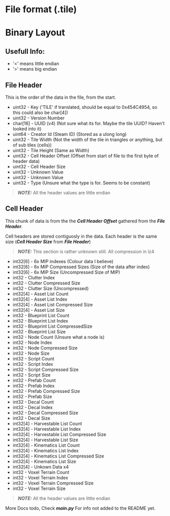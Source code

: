 # File format (.tile)

# Binary Layout

## Usefull Info:
- '<' means little endian
- '>' means big endian


## File Header
This is the order of the data in the file, from the start.

- uint32    - Key ('TILE' if translated, should be equal to 0x454C4954, so this could also be char[4])
- uint32    - Version Number
- char[16]  - UUID (v4) (Not sure what its for. Maybe the tile UUID? Haven't looked into it)
- uint64    - Creator Id (Steam ID) (Stored as a ulong long)
- uint32    - Tile Width (Not the width of the tile in triangles or anything, but of sub tiles (cells))
- uint32    - Tile Height (Same as Width)
- uint32    - Cell Header Offset (Offset from start of file to the first byte of header data)
- uint32    - Cell Header Size
- uint32    - Unknown Value
- uint32    - Unknown Value
- uint32    - Type (Unsure what the type is for. Seems to be constant)

> **_NOTE:_** All the header values are little endian


## Cell Header
This chunk of data is from the the **_Cell Header Offset_** gathered from the **_File Header_**.

Cell headers are stored contiguosly in the data. Each header is the same size (**_Cell Header Size_** from **_File Header_**)

> **_NOTE:_** This section is rather unknown still. All compression in lz4

- int32[6]   - 6x MIP indexes (Colour data I believe)
- int32[6]   - 6x MIP Compressed Sizes (Size of the data after index)
- int32[6]   - 6x MIP Size (Uncompressed Size of MIP)
- int32      - Clutter Index
- int32      - Clutter Compressed Size
- int32      - Clutter Size (Uncompressed)
- int32[4]   - Asset List Count
- int32[4]   - Asset List Index
- int32[4]   - Asset List Compressed Size
- int32[4]   - Asset List Size
- int32      - Blueprint List Count
- int32      - Blueprint List Index
- int32      - Blueprint List CompressedSize
- int32      - Blueprint List Size
- int32      - Node Count (Unsure what a node is)
- int32      - Node Index
- int32      - Node Compressed Size
- int32      - Node Size
- int32      - Script Count
- int32      - Script Index
- int32      - Script Compressed Size
- int32      - Script Size
- int32      - Prefab Count
- int32      - Prefab Index
- int32      - Prefab Compressed Size
- int32      - Prefab Size
- int32      - Decal Count
- int32      - Decal Index
- int32      - Decal Compressed Size
- int32      - Decal Size
- int32[4]   - Harvestable List Count
- int32[4]   - Harvestable List Index
- int32[4]   - Harvestable List Compressed Size
- int32[4]   - Harvestable List Size
- int32[4]   - Kinematics List Count
- int32[4]   - Kinematics List Index
- int32[4]   - Kinematics List Compressed Size
- int32[4]   - Kinematics List Size
- int32[4]   - Unkown Data x4
- int32   - Voxel Terrain Count
- int32   - Voxel Terrain Index
- int32   - Voxel Terrain Compressed Size
- int32   - Voxel Terrain Size

> **_NOTE:_** All the header values are little endian

More Docs todo, Check **_main.py_** For info not added to the README yet.
